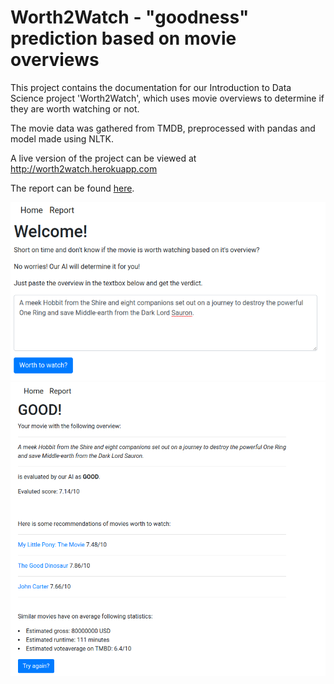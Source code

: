 # Worth2Watch - "goodness" prediction based on movie overviews 

This project contains the documentation for our Introduction to Data Science project 'Worth2Watch', which uses movie overviews to determine if they are worth watching or not. 

The movie data was gathered from TMDB, preprocessed with pandas and model made using NLTK.

A live version of the project can be viewed at http://worth2watch.herokuapp.com  



The report can be found [here](https://github.com/hnenonen/Intro_to_DS/blob/main/misc/intro_to_ds_report.pdf).

<img src="https://github.com/hnenonen/Intro_to_DS/blob/34ac1032d23d0a8d5be843de208fb16998799df4/misc/img_index.png" width="600">  
<img src="https://github.com/hnenonen/Intro_to_DS/blob/34ac1032d23d0a8d5be843de208fb16998799df4/misc/img_evaluategood.png" width="600">


